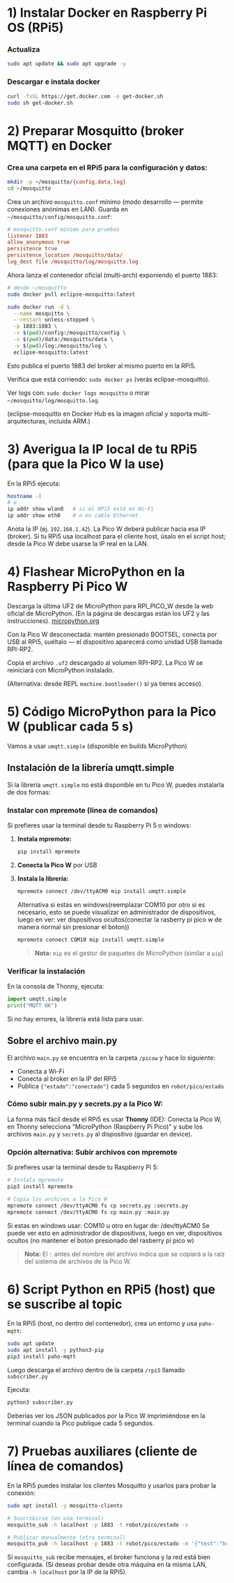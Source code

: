 # 1) Instalar Docker en Raspberry Pi OS (RPi5)

### Actualiza
```bash
sudo apt update && sudo apt upgrade -y
```

### Descargar e instala docker
```bash
curl -fsSL https://get.docker.com -o get-docker.sh
sudo sh get-docker.sh
```

# 2) Preparar Mosquitto (broker MQTT) en Docker

### Crea una carpeta en el RPi5 para la configuración y datos:

```bash
mkdir -p ~/mosquitto/{config,data,log}
cd ~/mosquitto
```

Crea un archivo `mosquitto.conf` mínimo (modo desarrollo — permite conexiones anónimas en LAN). Guarda en `~/mosquitto/config/mosquitto.conf`:

```conf
# mosquitto.conf mínimo para pruebas
listener 1883
allow_anonymous true
persistence true
persistence_location /mosquitto/data/
log_dest file /mosquitto/log/mosquitto.log
```

Ahora lanza el contenedor oficial (multi-arch) exponiendo el puerto 1883:

```bash
# desde ~/mosquitto
sudo docker pull eclipse-mosquitto:latest

sudo docker run -d \
  --name mosquitto \
  --restart unless-stopped \
  -p 1883:1883 \
  -v $(pwd)/config:/mosquitto/config \
  -v $(pwd)/data:/mosquitto/data \
  -v $(pwd)/log:/mosquitto/log \
  eclipse-mosquitto:latest
```

Esto publica el puerto 1883 del broker al mismo puerto en la RPi5.

Verifica que está corriendo: `sudo docker ps` (verás eclipse-mosquitto).

Ver logs con: `sudo docker logs mosquitto` o mirar `~/mosquitto/log/mosquitto.log`.

(eclipse-mosquitto en Docker Hub es la imagen oficial y soporta multi-arquitecturas, incluida ARM.)

# 3) Averigua la IP local de tu RPi5 (para que la Pico W la use)

En la RPi5 ejecuta:

```bash
hostname -I
# o
ip addr show wlan0   # si el RPi5 está en Wi-Fi
ip addr show eth0    # o en cable Ethernet
```

Anota la IP (ej. `192.168.1.42`). La Pico W deberá publicar hacia esa IP (broker). Si tu RPi5 usa localhost para el cliente host, úsalo en el script host; desde la Pico W debe usarse la IP real en la LAN.

# 4) Flashear MicroPython en la Raspberry Pi Pico W

Descarga la última UF2 de MicroPython para RPI_PICO_W desde la web oficial de MicroPython. (En la página de descargas están los UF2 y las instrucciones). 
[micropython.org](https://micropython.org/download/RPI_PICO_W/)

Con la Pico W desconectada: mantén presionado BOOTSEL, conecta por USB al RPi5, suéltalo — el dispositivo aparecerá como unidad USB llamada RPI-RP2.

Copia el archivo `.uf2` descargado al volumen RPI-RP2. La Pico W se reiniciará con MicroPython instalado.

(Alternativa: desde REPL `machine.bootloader()` si ya tienes acceso).

# 5) Código MicroPython para la Pico W (publicar cada 5 s)

Vamos a usar `umqtt.simple` (disponible en builds MicroPython)

## Instalación de la librería umqtt.simple

Si la librería `umqtt.simple` no está disponible en tu Pico W, puedes instalarla de dos formas:

### Instalar con mpremote (línea de comandos)

Si prefieres usar la terminal desde tu Raspberry Pi 5 o windows:

1. **Instala mpremote:**
   ```bash
   pip install mpremote
   ```

2. **Conecta la Pico W** por USB

3. **Instala la librería:**
   ```bash
   mpremote connect /dev/ttyACM0 mip install umqtt.simple
   ```

   Alternativa si estas en windows(reemplazar COM10 por otro si es necesario, esto se puede visualizar en administrador de dispositivos, luego en ver: ver dispositivos ocultos(conectar la rasberry pi pico w de manera normal sin presionar el boton))
   ```bash
   mpremote connect COM10 mip install umqtt.simple
   ```

   > **Nota:** `mip` es el gestor de paquetes de MicroPython (similar a `pip`)

### Verificar la instalación

En la consola de Thonny, ejecuta:

```python
import umqtt.simple
print("MQTT OK")
```

Si no hay errores, la librería está lista para usar.

## Sobre el archivo main.py

El archivo `main.py` se encuentra en la carpeta `/picow` y hace lo siguiente:

- Conecta a Wi-Fi
- Conecta al broker en la IP del RPi5
- Publica `{"estado":"conectado"}` cada 5 segundos en `robot/pico/estado`

### Cómo subir main.py y secrets.py a la Pico W:

La forma más fácil desde el RPi5 es usar **Thonny** (IDE): Conecta la Pico W, en Thonny selecciona "MicroPython (Raspberry Pi Pico)" y sube los archivos `main.py` y `secrets.py` al dispositivo (guardar en device).

### Opción alternativa: Subir archivos con mpremote

Si prefieres usar la terminal desde tu Raspberry Pi 5:

```bash
# Instala mpremote
pip3 install mpremote

# Copia los archivos a la Pico W
mpremote connect /dev/ttyACM0 fs cp secrets.py :secrets.py
mpremote connect /dev/ttyACM0 fs cp main.py :main.py
```
Si estas en windows usar: COM10 u otro en lugar de: /dev/ttyACM0
Se puede ver esto en administrador de dispositivos, luego en ver, dispositivos ocultos (no mantener el boton presionado del rasberry pi pico w)

> **Nota:** El `:` antes del nombre del archivo indica que se copiará a la raíz del sistema de archivos de la Pico W.

# 6) Script Python en RPi5 (host) que se suscribe al topic

En la RPi5 (host, no dentro del contenedor), crea un entorno y usa `paho-mqtt`:

```bash
sudo apt update
sudo apt install -y python3-pip
pip3 install paho-mqtt
```

Luego descarga el archivo dentro de la carpeta `/rpi5` llamado `subscriber.py`

Ejecuta:

```bash
python3 subscriber.py
```

Deberías ver los JSON publicados por la Pico W imprimiéndose en la terminal cuando la Pico publique cada 5 segundos.

# 7) Pruebas auxiliares (cliente de línea de comandos)

En la RPi5 puedes instalar los clientes Mosquitto y usarlos para probar la conexión:

```bash
sudo apt install -y mosquitto-clients

# Suscribirse (en una terminal)
mosquitto_sub -h localhost -p 1883 -t robot/pico/estado -v

# Publicar manualmente (otra terminal)
mosquitto_pub -h localhost -p 1883 -t robot/pico/estado -m '{"test":"hola"}'
```

Si `mosquitto_sub` recibe mensajes, el broker funciona y la red está bien configurada. (Si deseas probar desde otra máquina en la misma LAN, cambia `-h localhost` por la IP de la RPi5).